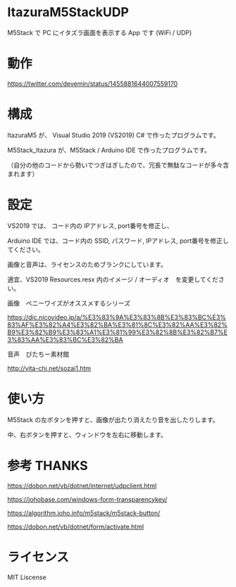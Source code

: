 # ItazuraM5StackUDP

M5Stack で PC にイタズラ画面を表示する App です (WiFi / UDP)


# 動作

https://twitter.com/devemin/status/1455881644007559170



# 構成

ItazuraM5 が、 Visual Studio 2019 (VS2019) C# で作ったプログラムです。

M5Stack_Itazura が、M5Stack / Arduino IDE で作ったプログラムです。

（自分の他のコードから勢いでつぎはぎしたので、冗長で無駄なコードが多々含まれます）

# 設定

VS2019 では、 コード内の IPアドレス, port番号を修正し、

Arduino IDE では、コード内の SSID, パスワード, IPアドレス, port番号を修正してください。


画像と音声は、ライセンスのためブランクにしています。

適宜、VS2019 Resources.resx 内のイメージ / オーディオ　を変更してください。


画像　ペニーワイズがオススメするシリーズ

https://dic.nicovideo.jp/a/%E3%83%9A%E3%83%8B%E3%83%BC%E3%83%AF%E3%82%A4%E3%82%BA%E3%81%8C%E3%82%AA%E3%82%B9%E3%82%B9%E3%83%A1%E3%81%99%E3%82%8B%E3%82%B7%E3%83%AA%E3%83%BC%E3%82%BA

音声　びたちー素材館

http://vita-chi.net/sozai1.htm



# 使い方

M5Stack の左ボタンを押すと、画像が出たり消えたり音を出したりします。

中、右ボタンを押すと、ウィンドウを左右に移動します。




# 参考 THANKS

https://dobon.net/vb/dotnet/internet/udpclient.html

https://johobase.com/windows-form-transparencykey/

https://algorithm.joho.info/m5stack/m5stack-button/

https://dobon.net/vb/dotnet/form/activate.html

# ライセンス

MIT Liscense
